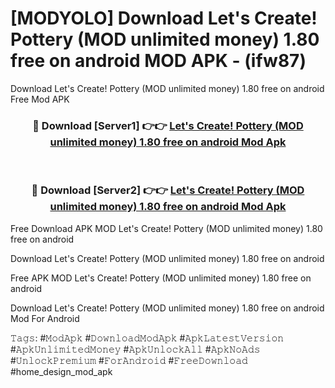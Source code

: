 # [MODYOLO] Download Let's Create! Pottery (MOD unlimited money) 1.80 free on android MOD APK - (ifw87)
Download Let's Create! Pottery (MOD unlimited money) 1.80 free on android Free Mod APK

<div align="center">
<h3>🔴 Download [Server1] 👉👉 <a href="https://apk-comot.site?title=Let's_Create!_Pottery_(MOD_unlimited_money)_1.80_free_on_android">Let's Create! Pottery (MOD unlimited money) 1.80 free on android Mod Apk</a></h3><br>

<h3>🔴 Download [Server2] 👉👉 <a href="https://apk-comot.site?title=Let's_Create!_Pottery_(MOD_unlimited_money)_1.80_free_on_android">Let's Create! Pottery (MOD unlimited money) 1.80 free on android Mod Apk</a></h3>
</div>


Free Download APK MOD Let's Create! Pottery (MOD unlimited money) 1.80 free on android

Download Let's Create! Pottery (MOD unlimited money) 1.80 free on android 

Free APK MOD Let's Create! Pottery (MOD unlimited money) 1.80 free on android 

Download Let's Create! Pottery (MOD unlimited money) 1.80 free on android Mod For Android

𝚃𝚊𝚐𝚜: #𝙼𝚘𝚍𝙰𝚙𝚔 #𝙳𝚘𝚠𝚗𝚕𝚘𝚊𝚍𝙼𝚘𝚍𝙰𝚙𝚔 #𝙰𝚙𝚔𝙻𝚊𝚝𝚎𝚜𝚝𝚅𝚎𝚛𝚜𝚒𝚘𝚗 #𝙰𝚙𝚔𝚄𝚗𝚕𝚒𝚖𝚒𝚝𝚎𝚍𝙼𝚘𝚗𝚎𝚢 #𝙰𝚙𝚔𝚄𝚗𝚕𝚘𝚌𝚔𝙰𝚕𝚕 #𝙰𝚙𝚔𝙽𝚘𝙰𝚍𝚜 #𝚄𝚗𝚕𝚘𝚌𝚔𝙿𝚛𝚎𝚖𝚒𝚞𝚖 #𝙵𝚘𝚛𝙰𝚗𝚍𝚛𝚘𝚒𝚍 #𝙵𝚛𝚎𝚎𝙳𝚘𝚠𝚗𝚕𝚘𝚊𝚍 #home_design_mod_apk